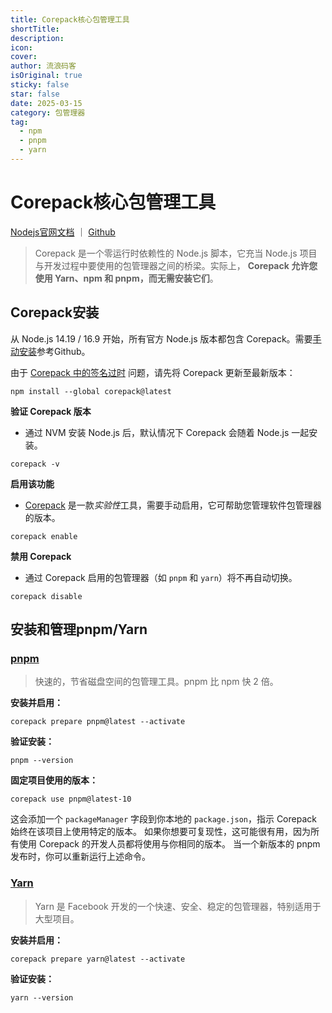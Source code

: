 ```yaml
---
title: Corepack核心包管理工具
shortTitle:
description:
icon:
cover:
author: 流浪码客
isOriginal: true
sticky: false
star: false
date: 2025-03-15
category: 包管理器
tag:
  - npm
  - pnpm
  - yarn
---
```


# Corepack核心包管理工具

[Nodejs官网文档](https://nodejs.org/api/corepack.html) ｜ [Github](https://github.com/nodejs/corepack)

> Corepack 是一个零运行时依赖性的 Node.js 脚本，它充当 Node.js 项目与开发过程中要使用的包管理器之间的桥梁。实际上， **Corepack 允许您使用 Yarn、npm 和 pnpm，而无需安装它们**。

## Corepack安装

从 Node.js 14.19 / 16.9 开始，所有官方 Node.js 版本都包含 Corepack。需要[手动安装](https://github.com/nodejs/corepack?tab=readme-ov-file#manual-installs)参考Github。

由于 [Corepack 中的签名过时](https://github.com/nodejs/corepack/issues/612) 问题，请先将 Corepack 更新至最新版本：
```shell
npm install --global corepack@latest
```

**验证 Corepack 版本**
* 通过 NVM 安装 Node.js 后，默认情况下 Corepack 会随着 Node.js 一起安装。
```shell
corepack -v
```

**启用该功能**
* [Corepack](https://github.com/nodejs/corepack) 是一款*实验性*工具，需要手动启用，它可帮助您管理软件包管理器的版本。
```shell
corepack enable
```

**禁用 Corepack**
* 通过 Corepack 启用的包管理器（如 `pnpm` 和 `yarn`）将不再自动切换。
```shell
corepack disable
```

## 安装和管理pnpm/Yarn

### [pnpm](https://pnpm.io/zh/)

> 快速的，节省磁盘空间的包管理工具。pnpm 比 npm 快 2 倍。

**安装并启用：**
```shell
corepack prepare pnpm@latest --activate
```

**验证安装：**
```shell
pnpm --version
```

**固定项目使用的版本：**
```shell
corepack use pnpm@latest-10
```
这会添加一个 `packageManager` 字段到你本地的 `package.json`，指示 Corepack 始终在该项目上使用特定的版本。 如果你想要可复现性，这可能很有用，因为所有使用 Corepack 的开发人员都将使用与你相同的版本。 当一个新版本的 pnpm 发布时，你可以重新运行上述命令。
### [Yarn](https://yarn.nodejs.cn/)

> Yarn 是 Facebook 开发的一个快速、安全、稳定的包管理器，特别适用于大型项目。

**安装并启用：**
```shell
corepack prepare yarn@latest --activate
```

**验证安装：**
```shell
yarn --version
```
